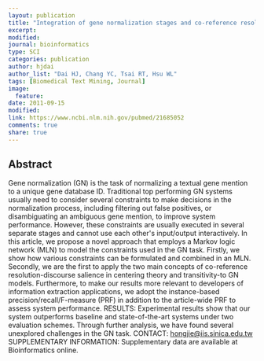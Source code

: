 ```yaml
---
layout: publication
title: "Integration of gene normalization stages and co-reference resolution using a Markov logic network"
excerpt:
modified:
journal: bioinformatics
type: SCI
categories: publication
author: hjdai
author_list: "Dai HJ, Chang YC, Tsai RT, Hsu WL"
tags: [Biomedical Text Mining, Journal]
image:
  feature:
date: 2011-09-15
modified: 
link: https://www.ncbi.nlm.nih.gov/pubmed/21685052
comments: true
share: true
---
```


## Abstract

Gene normalization (GN) is the task of normalizing a textual gene mention to a unique gene database ID. Traditional top performing GN systems usually need to consider several constraints to make decisions in the normalization process, including filtering out false positives, or disambiguating an ambiguous gene mention, to improve system performance. However, these constraints are usually executed in several separate stages and cannot use each other's input/output interactively. In this article, we propose a novel approach that employs a Markov logic network (MLN) to model the constraints used in the GN task. Firstly, we show how various constraints can be formulated and combined in an MLN. Secondly, we are the first to apply the two main concepts of co-reference resolution-discourse salience in centering theory and transitivity-to GN models. Furthermore, to make our results more relevant to developers of information extraction applications, we adopt the instance-based precision/recall/F-measure (PRF) in addition to the article-wide PRF to assess system performance.
RESULTS:
Experimental results show that our system outperforms baseline and state-of-the-art systems under two evaluation schemes. Through further analysis, we have found several unexplored challenges in the GN task.
CONTACT:
hongjie@iis.sinica.edu.tw
SUPPLEMENTARY INFORMATION:
Supplementary data are available at Bioinformatics online.